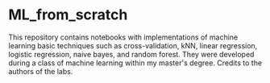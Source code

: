 # ML_from_scratch
This repository contains notebooks with implementations of machine learning basic techniques such as cross-validation, kNN, linear regression, logistic regression, naive bayes, and random forest. They were developed during a class of machine learning within my master's degree. Credits to the authors of the labs.  
